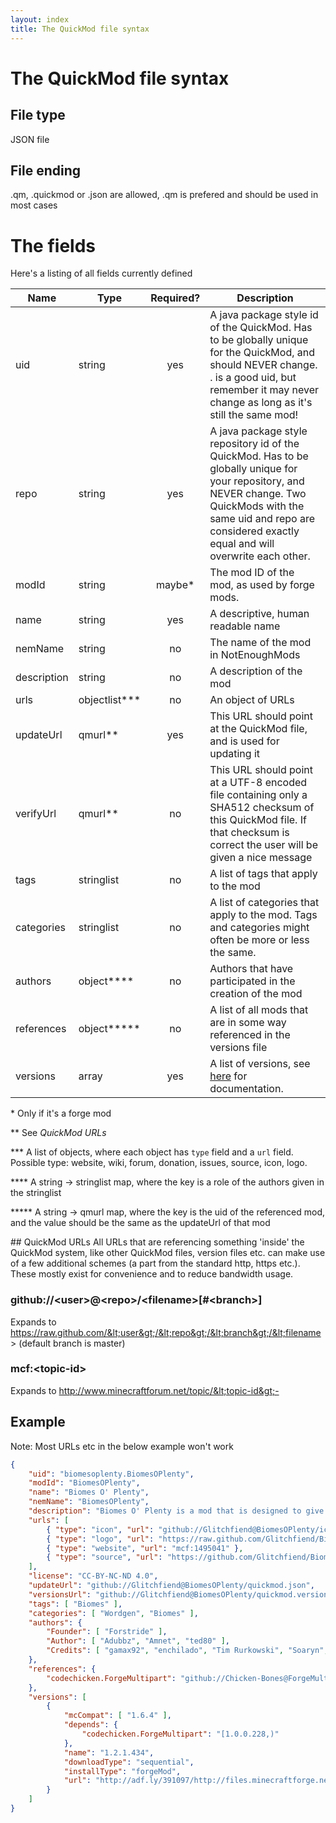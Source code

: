 ```yaml
---
layout: index
title: The QuickMod file syntax
---
```


# The QuickMod file syntax

## File type

JSON file

## File ending

.qm, .quickmod or .json are allowed, .qm is prefered and should be used in most cases

# The fields

Here's a listing of all fields currently defined

Name         | Type           | Required? | Description 
------------ | -------------- |:---------:| ------------
uid          | string         | yes       | A java package style id of the QuickMod. Has to be globally unique for the QuickMod, and should NEVER change. <author>.<modid> is a good uid, but remember it may never change as long as it's still the same mod!
repo         | string         | yes       | A java package style repository id of the QuickMod. Has to be globally unique for your repository, and NEVER change. Two QuickMods with the same uid and repo are considered exactly equal and will overwrite each other.
modId        | string         | maybe\*   | The mod ID of the mod, as used by forge mods.
name         | string         | yes       | A descriptive, human readable name
nemName      | string         | no        | The name of the mod in NotEnoughMods
description  | string         | no        | A description of the mod
urls         | objectlist\*\*\* | no      | An object of URLs
updateUrl    | qmurl\*\*      | yes       | This URL should point at the QuickMod file, and is used for updating it
verifyUrl    | qmurl\*\*      | no        | This URL should point at a UTF-8 encoded file containing only a SHA512 checksum of this QuickMod file. If that checksum is correct the user will be given a nice message
tags         | stringlist     | no        | A list of tags that apply to the mod
categories   | stringlist     | no        | A list of categories that apply to the mod. Tags and categories might often be more or less the same.
authors      | object\*\*\*\* | no        | Authors that have participated in the creation of the mod
references   | object\*\*\*\*\* | no        | A list of all mods that are in some way referenced in the versions file
versions     | array          | yes       | A list of versions, see [here](qm_versions_spec.markdown) for documentation.

\* Only if it's a forge mod

\*\* See _QuickMod URLs_

\*\*\* A list of objects, where each object has `type` field and a `url` field. Possible type: website, wiki, forum, donation, issues, source, icon, logo.

\*\*\*\* A string -> stringlist map, where the key is a role of the authors given in the stringlist

\*\*\*\*\* A string -> qmurl map, where the key is the uid of the referenced mod, and the value should be the same as the updateUrl of that mod

<a id="qmurl">
## QuickMod URLs
</a>
All URLs that are referencing something 'inside' the QuickMod system, like other QuickMod files, version files etc. can make use of a few additional schemes (a part from the standard http, https etc.).
These mostly exist for convenience and to reduce bandwidth usage.

### github://&lt;user&gt;@&lt;repo&gt;/&lt;filename&gt;[#&lt;branch&gt;]

Expands to https://raw.github.com/&lt;user&gt;/&lt;repo&gt;/&lt;branch&gt;/&lt;filename&gt; (default branch is master)

### mcf:&lt;topic-id&gt;

Expands to http://www.minecraftforum.net/topic/&lt;topic-id&gt;-

## Example

Note: Most URLs etc in the below example won't work

```json
{
    "uid": "biomesoplenty.BiomesOPlenty",
    "modId": "BiomesOPlenty",
    "name": "Biomes O' Plenty",
    "nemName": "BiomesOPlenty",
    "description": "Biomes O' Plenty is a mod that is designed to give players a better Minecraft world to explore, and more of a reason to explore it in the first place. There are a lot of realistic biomes, some fantasy biomes, and other cool things we've added to the mod.",
    "urls": [
        { "type": "icon", "url": "github://Glitchfiend@BiomesOPlenty/icon.png" },
        { "type": "logo", "url": "https://raw.github.com/Glitchfiend/BiomesOPlenty/master/logo.png" },
        { "type": "website", "url": "mcf:1495041" },
        { "type": "source", "url": "https://github.com/Glitchfiend/BiomesOPlenty" }
    ],
    "license": "CC-BY-NC-ND 4.0",
    "updateUrl": "github://Glitchfiend@BiomesOPlenty/quickmod.json",
    "versionsUrl": "github://Glitchfiend@BiomesOPlenty/quickmod.versions.json",
    "tags": [ "Biomes" ],
    "categories": [ "Wordgen", "Biomes" ],
    "authors": {
        "Founder": [ "Forstride" ],
        "Author": [ "Adubbz", "Amnet", "ted80" ],
        "Credits": [ "gamax92", "enchilado", "Tim Rurkowski", "Soaryn", "MineModder2000" ]
    },
    "references": {
        "codechicken.ForgeMultipart": "github://Chicken-Bones@ForgeMultipart/FMP.json"
    },
    "versions": [
        {
            "mcCompat": [ "1.6.4" ],
            "depends": {
                "codechicken.ForgeMultipart": "[1.0.0.228,)"
            },
            "name": "1.2.1.434",
            "downloadType": "sequential",
            "installType": "forgeMod",
            "url": "http://adf.ly/391097/http://files.minecraftforge.net/BiomesOPlenty/BiomesOPlenty-universal-1.6.4-1.2.1.434.jar"
        }
    ]
}
```
